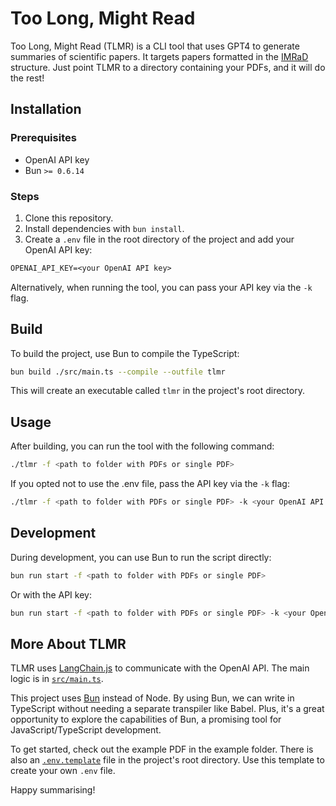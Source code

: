 # Too Long, Might Read

Too Long, Might Read (TLMR) is a CLI tool that uses GPT4 to generate summaries of scientific papers. It targets papers formatted in the [IMRaD](https://en.wikipedia.org/wiki/IMRAD) structure. Just point TLMR to a directory containing your PDFs, and it will do the rest!

## Installation

### Prerequisites

- OpenAI API key
- Bun `>= 0.6.14`

### Steps

1. Clone this repository.
2. Install dependencies with `bun install`.
3. Create a `.env` file in the root directory of the project and add your OpenAI API key:

```txt
OPENAI_API_KEY=<your OpenAI API key>
```

Alternatively, when running the tool, you can pass your API key via the `-k` flag.

## Build

To build the project, use Bun to compile the TypeScript:

```bash
bun build ./src/main.ts --compile --outfile tlmr
```

This will create an executable called `tlmr` in the project's root directory.

## Usage

After building, you can run the tool with the following command:

```bash
./tlmr -f <path to folder with PDFs or single PDF>
```

If you opted not to use the .env file, pass the API key via the `-k` flag:

```bash
./tlmr -f <path to folder with PDFs or single PDF> -k <your OpenAI API key>
```

## Development

During development, you can use Bun to run the script directly:

```bash
bun run start -f <path to folder with PDFs or single PDF>
```

Or with the API key:

```bash
bun run start -f <path to folder with PDFs or single PDF> -k <your OpenAI API key>
```

## More About TLMR

TLMR uses [LangChain.js](https://js.langchain.com) to communicate with the OpenAI API. The main logic is in [`src/main.ts`](./src/main.ts).

This project uses [Bun](https://bun.sh) instead of Node. By using Bun, we can write in TypeScript without needing a separate transpiler like Babel. Plus, it's a great opportunity to explore the capabilities of Bun, a promising tool for JavaScript/TypeScript development.

To get started, check out the example PDF in the example folder. There is also an [`.env.template`](.env.template) file in the project's root directory. Use this template to create your own `.env` file.

Happy summarising!
